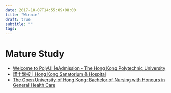 ```yaml
---
date: 2017-10-07T14:55:09+08:00
title: "Winnie"
draft: true
subtitle: ""
tags:
---
```


# Mature Study
- [Welcome to PolyU! |eAdmission - The Hong Kong Polytechnic University][&1]
- [護士學校 | Hong Kong Sanatorium & Hospital][&2]
- [The Open University of Hong Kong: Bachelor of Nursing with Honours in General Health Care][&3]



[&1]: https://www38.polyu.edu.hk/eAdmission/index.jsf
[&2]: http://www.hksh-hospital.com/zh-hk/school-of-nursing
[&3]: http://www.ouhk.edu.hk/wcsprd/Satellite?pagename=OUHK/tcGenericPage2010&c=C_ETPU&cid=1385184757977&lang=eng&status=1
